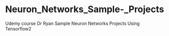 # Neuron_Networks_Sample-_Projects
Udemy course Dr Ryan Sample Neuron Networks Projects Using Tensorflow2
